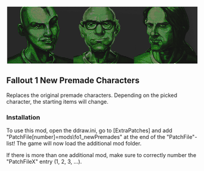 <p align="center"><img src="fo1_newPremades.png" alt="Fallout 1 New Premades"/></p>

Fallout 1 New Premade Characters
------------------

Replaces the original premade characters. Depending on the picked character, the starting items will change.


### Installation
To use this mod, open the ddraw.ini, go to [ExtraPatches] and add "PatchFile[number]=mods\fo1_newPremades" at the end of the "PatchFile"-list!
The game will now load the additional mod folder.

If there is more than one additional mod, make sure to correctly number the "PatchFileX" entry (1, 2, 3, ...).
